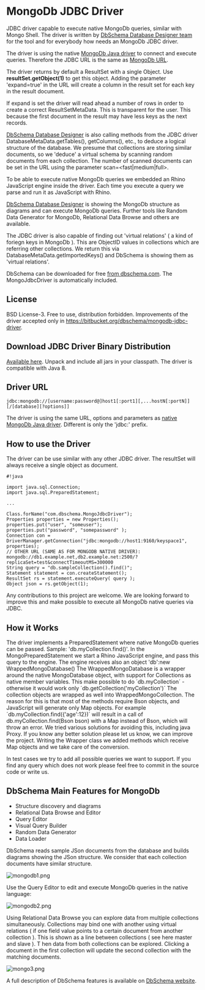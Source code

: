 # MongoDb JDBC Driver

JDBC driver capable to execute native MongoDb queries, similar with Mongo Shell. 
The driver is written by [DbSchema Database Designer team](https://dbschema.com)
for the tool and for everybody how needs an MongoDb JDBC driver. 

The driver is using the native [MongoDb Java driver](https://mongodb.github.io/mongo-java-driver/) to connect and execute queries. 
Therefore the JDBC URL is the same as [MongoDb URL](https://mongodb.github.io/mongo-java-driver/3.4/driver/tutorials/connect-to-mongodb/).

The driver returns by default a ResultSet with a single Object. Use **resultSet.getObject(1)** to get this object.
Adding the parameter 'expand=true' in the URL will create a column in the result set for each key in the result document.

If expand is set the driver will read ahead a number of rows in order to create a correct ResultSetMetaData. This is transparent for the user.
This because the first document in the result may have less keys as the next records.


[DbSchema Database Designer](https://dbschema.com) is also calling methods from the JDBC driver DatabaseMetaData.getTables(), getColumns(), etc., to 
deduce a logical structure of the database. We presume that collections are storing similar documents, so we 'deduce' a virtual schema by 
scanning random documents from each collection.
The number of scanned documents can be set in the URL using the parameter scan=<fast|medium|full>.

To be able to execute native MongoDb queries we embedded an Rhino JavaScript engine inside the driver.
Each time you execute a query we parse and run it as JavaScript with Rhino.

[DbSchema Database Designer](https://dbschema.com) is showing the MongoDb structure as diagrams and can execute MongoDb queries.
Further tools like Random Data Generator for MongoDb, Relational Data Browse and others are available.

The JDBC driver is also capable of finding out 'virtual relations' ( a kind of foriegn keys in MongoDb ). 
This are ObjectID values in collections which are referring 
other collections. We return this via DatabaseMetaData.getImportedKeys() and DbSchema is showing them as 'virtual relations'.

DbSchema can be downloaded for free [from dbschema.com](http://dbschema.com/download). The MongoJdbcDriver is automatically included.

## License

BSD License-3. Free to use, distribution forbidden. Improvements of the driver accepted only in https://bitbucket.org/dbschema/mongodb-jdbc-driver.

## Download JDBC Driver Binary Distribution

[Available here](http://www.dbschema.com/jdbc-drivers/MongoDbJdbcDriver.zip). Unpack and include all jars in your classpath. The driver is compatible with Java 8.

## Driver URL

```
jdbc:mongodb://[username:password@]host1[:port1][,...hostN[:portN]][/[database][?options]]
```
The driver is using the same URL, options and parameters as [native MongoDb Java driver](https://docs.mongodb.com/manual/reference/connection-string/). 
Different is only the 'jdbc:' prefix.


## How to use the Driver

The driver can be use similar with any other JDBC driver. The resultSet will always receive a single object as document.
```
#!java

import java.sql.Connection;
import java.sql.PreparedStatement;

...

Class.forName("com.dbschema.MongoJdbcDriver");
Properties properties = new Properties();
properties.put("user", "someuser");
properties.put("password", "somepassword" );
Connection con = DriverManager.getConnection("jdbc:mongodb://host1:9160/keyspace1", properties);
// OTHER URL (SAME AS FOR MONGODB NATIVE DRIVER): mongodb://db1.example.net,db2.example.net:2500/?replicaSet=test&connectTimeoutMS=300000
String query = "db.sampleCollection().find()";
Statement statement = con.createStatement();
ResultSet rs = statement.executeQuery( query );
Object json = rs.getObject(1);

```

Any contributions to this project are welcome.
We are looking forward to improve this and make possible to execute all MongoDb native queries via JDBC.

## How it Works

The driver implements a PreparedStatement where native MongoDb queries can be passed. Sample: 'db.myCollection.find()'.
In the MongoPreparedStatement we start a Rhino JavaScript engine, and pass this query to the engine.
The engine receives also an object 'db':new WrappedMongoDatabase()
The WrappedMongoDatabase is a wrapper around the native MongoDatabase object, with support for Collections as native member variables.
This  make possible to do ´db.myCollection´ - otherwise it would work only ´db.getCollection('myCollection')´
The collection objects are wrapped as well into WrappedMongoCollection. The reason for this is that most of the methods 
require Bson objects, and JavaScript will generate only Map objects.
For example ´db.myCollection.find({'age':12})´ will result in a call of db.myCollection.find(Bson bson) with a Map instead of Bson, which will throw an error.
We tried various solutions for avoiding this, including java Proxy. If you know any better solution please let us know, we can improve the project.
Writing the Wrapper class we added methods which receive Map objects and we take care of the conversion.

In test cases we try to add all possible queries we want to support. If you find any query which does not work please feel free to commit in the source code or write us.



## DbSchema Main Features for MongoDb

* Structure discovery and diagrams 
* Relational Data Browse and Editor
* Query Editor
* Visual Query Builder
* Random Data Generator
* Data Loader
 

DbSchema reads sample JSon documents from the database and builds diagrams showing the JSon structure. We consider that each collection documents have similar structure.

![mongodb1.png](https://bitbucket.org/repo/BELRaG/images/282491526-mongodb1.png)

Use the Query Editor to edit and execute MongoDb queries in the native language:

![mongodb2.png](https://bitbucket.org/repo/BELRaG/images/2249668125-mongodb2.png)


Using Relational Data Browse you can explore data from multiple collections simultaneously. 
Collections may bind one with another using virtual relations ( if one field value points to a certain document from another collection ). 
This is shown as a line between collections ( see here master and slave ). T
hen data from both collections can be explored. Clicking a document in the first collection will update the second collection with the matching documents.

![mongo3.png](https://bitbucket.org/repo/BELRaG/images/2228714881-mongo3.png)

A full description of DbSchema features is available on [DbSchema website](http://www.dbschema.com/mongodb-tool.html).